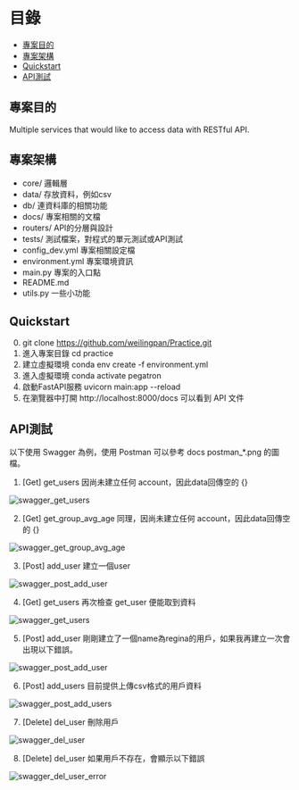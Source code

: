 # 目錄
- [專案目的](#專案目的)
- [專案架構](#專案架構)
- [Quickstart](#quickstart)
- [API測試](#api測試)

## 專案目的

Multiple services that would like to access data with RESTful API.

## 專案架構

- core/ 邏輯層
- data/ 存放資料，例如csv
- db/ 連資料庫的相關功能
- docs/ 專案相關的文檔
- routers/ API的分層與設計
- tests/ 測試檔案，對程式的單元測試或API測試
- config_dev.yml 專案相關設定檔
- environment.yml 專案環境資訊
- main.py 專案的入口點
- README.md
- utils.py 一些小功能

## Quickstart

0. git clone https://github.com/weilingpan/Practice.git
0. 進入專案目錄 cd practice
0. 建立虛擬環境 conda env create -f environment.yml
0. 進入虛擬環境 conda activate pegatron
0. 啟動FastAPI服務 uvicorn main:app --reload
0. 在瀏覽器中打開 http://localhost:8000/docs 可以看到 API 文件

## API測試

以下使用 Swagger 為例，使用 Postman 可以參考 docs postman_*.png 的圖檔。

1. [Get] get_users
因尚未建立任何 account，因此data回傳空的 {}

![swagger_get_users](./docs/swagger_get_users_no_accounts.png)

2. [Get] get_group_avg_age
同理，因尚未建立任何 account，因此data回傳空的 {}

![swagger_get_group_avg_age](./docs/swagger_get_users_avg_ages_no_accounts.png)

3. [Post] add_user
建立一個user

![swagger_post_add_user](./docs/swagger_post_add_user.png)

4. [Get] get_users
再次檢查 get_user 便能取到資料

![swagger_get_users](./docs/swagger_get_users.png)

5. [Post] add_user
剛剛建立了一個name為regina的用戶，如果我再建立一次會出現以下錯誤。

![swagger_post_add_user](./docs/swagger_post_add_user_error.png)

6. [Post] add_users
目前提供上傳csv格式的用戶資料

![swagger_post_add_users](./docs/swagger_post_add_users.png)

7. [Delete] del_user
刪除用戶

![swagger_del_user](./docs/swagger_del_user.png)

8. [Delete] del_user
如果用戶不存在，會顯示以下錯誤

![swagger_del_user_error](./docs/swagger_del_user_error.png)
